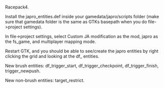 Racepack4.

Install the japro_entities.def inside your gamedata/japro/scripts folder (make sure that gamedata folder is the same as GTKs basepath when you do file->project settings).

In file->project settings, select Custom JA modification as the mod, japro as the fs_game, and multiplayer mapping mode.

Restart GTK, and you should be able to see/create the japro entities by right clicking the grid and looking at the df_ entities.

New brush entities: df_trigger_start, df_trigger_checkpoint, df_trigger_finish, trigger_newpush.

New non-brush entities: target_restrict.